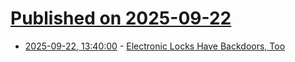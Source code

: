 # [Published on 2025-09-22](index.md)

* [2025-09-22, 13:40:00](https://soylentnews.org/article.pl?sid=25/09/21/1430243&from=rss) - [Electronic Locks Have Backdoors, Too](https://soylentnews.org/article.pl?sid=25/09/21/1430243&from=rss)
